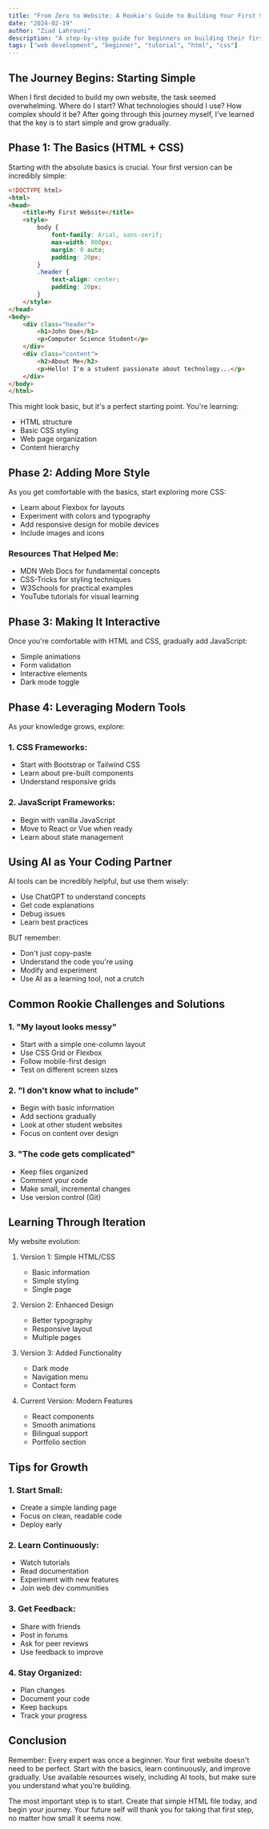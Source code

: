```yaml
---
title: "From Zero to Website: A Rookie's Guide to Building Your First Site"
date: "2024-02-19"
author: "Ziad Lahrouni"
description: "A step-by-step guide for beginners on building their first website, from basic HTML to modern frameworks"
tags: ["web development", "beginner", "tutorial", "html", "css"]
---
```


## The Journey Begins: Starting Simple

When I first decided to build my own website, the task seemed overwhelming. Where do I start? What technologies should I use? How complex should it be? After going through this journey myself, I've learned that the key is to start simple and grow gradually.

## Phase 1: The Basics (HTML + CSS)

Starting with the absolute basics is crucial. Your first version can be incredibly simple:

```html
<!DOCTYPE html>
<html>
<head>
    <title>My First Website</title>
    <style>
        body {
            font-family: Arial, sans-serif;
            max-width: 800px;
            margin: 0 auto;
            padding: 20px;
        }
        .header {
            text-align: center;
            padding: 20px;
        }
    </style>
</head>
<body>
    <div class="header">
        <h1>John Doe</h1>
        <p>Computer Science Student</p>
    </div>
    <div class="content">
        <h2>About Me</h2>
        <p>Hello! I'm a student passionate about technology...</p>
    </div>
</body>
</html>
```

This might look basic, but it's a perfect starting point. You're learning:
- HTML structure
- Basic CSS styling
- Web page organization
- Content hierarchy

## Phase 2: Adding More Style

As you get comfortable with the basics, start exploring more CSS:
- Learn about Flexbox for layouts
- Experiment with colors and typography
- Add responsive design for mobile devices
- Include images and icons

### Resources That Helped Me:
- MDN Web Docs for fundamental concepts
- CSS-Tricks for styling techniques
- W3Schools for practical examples
- YouTube tutorials for visual learning

## Phase 3: Making It Interactive

Once you're comfortable with HTML and CSS, gradually add JavaScript:
- Simple animations
- Form validation
- Interactive elements
- Dark mode toggle

## Phase 4: Leveraging Modern Tools

As your knowledge grows, explore:

### 1. CSS Frameworks:
- Start with Bootstrap or Tailwind CSS
- Learn about pre-built components
- Understand responsive grids

### 2. JavaScript Frameworks:
- Begin with vanilla JavaScript
- Move to React or Vue when ready
- Learn about state management

## Using AI as Your Coding Partner

AI tools can be incredibly helpful, but use them wisely:
- Use ChatGPT to understand concepts
- Get code explanations
- Debug issues
- Learn best practices

BUT remember:
- Don't just copy-paste
- Understand the code you're using
- Modify and experiment
- Use AI as a learning tool, not a crutch

## Common Rookie Challenges and Solutions

### 1. "My layout looks messy"
- Start with a simple one-column layout
- Use CSS Grid or Flexbox
- Follow mobile-first design
- Test on different screen sizes

### 2. "I don't know what to include"
- Begin with basic information
- Add sections gradually
- Look at other student websites
- Focus on content over design

### 3. "The code gets complicated"
- Keep files organized
- Comment your code
- Make small, incremental changes
- Use version control (Git)

## Learning Through Iteration

My website evolution:

1. Version 1: Simple HTML/CSS
    - Basic information
    - Simple styling
    - Single page

2. Version 2: Enhanced Design
    - Better typography
    - Responsive layout
    - Multiple pages

3. Version 3: Added Functionality
    - Dark mode
    - Navigation menu
    - Contact form

4. Current Version: Modern Features
    - React components
    - Smooth animations
    - Bilingual support
    - Portfolio section

## Tips for Growth

### 1. Start Small:
- Create a simple landing page
- Focus on clean, readable code
- Deploy early

### 2. Learn Continuously:
- Watch tutorials
- Read documentation
- Experiment with new features
- Join web dev communities

### 3. Get Feedback:
- Share with friends
- Post in forums
- Ask for peer reviews
- Use feedback to improve

### 4. Stay Organized:
- Plan changes
- Document your code
- Keep backups
- Track your progress

## Conclusion

Remember: Every expert was once a beginner. Your first website doesn't need to be perfect. Start with the basics, learn continuously, and improve gradually. Use available resources wisely, including AI tools, but make sure you understand what you're building.

The most important step is to start. Create that simple HTML file today, and begin your journey. Your future self will thank you for taking that first step, no matter how small it seems now.
